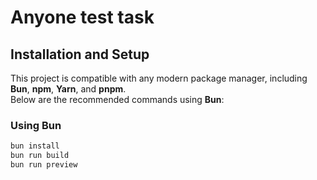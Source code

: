 # Anyone test task

## Installation and Setup

This project is compatible with any modern package manager, including **Bun**, **npm**, **Yarn**, and **pnpm**.  
Below are the recommended commands using **Bun**:

### Using Bun

```bash
bun install
bun run build
bun run preview
```
